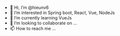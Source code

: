 - 👋 Hi, I’m @hieunv6
- 👀 I’m interested in Spring boot, React, Vue, NodeJs
- 🌱 I’m currently learning VueJs
- 💞️ I’m looking to collaborate on ...
- 📫 How to reach me ...

<!---
hieunv6/hieunv6 is a ✨ special ✨ repository because its `README.md` (this file) appears on your GitHub profile.
You can click the Preview link to take a look at your changes.
--->
